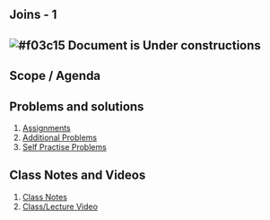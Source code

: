 
## Joins - 1

## ![#f03c15](https://placehold.co/15x15/f03c15/f03c15.png) Document is Under constructions

## Scope / Agenda
  

## Problems and solutions

1. [Assignments]()
2. [Additional Problems]()
3. [Self Practise Problems]()

## Class Notes and Videos

1. [Class Notes]()
2. [Class/Lecture Video]()